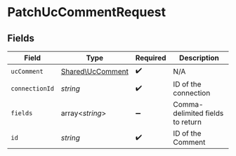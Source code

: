 # PatchUcCommentRequest


## Fields

| Field                                                | Type                                                 | Required                                             | Description                                          |
| ---------------------------------------------------- | ---------------------------------------------------- | ---------------------------------------------------- | ---------------------------------------------------- |
| `ucComment`                                          | [Shared\UcComment](../../Models/Shared/UcComment.md) | :heavy_check_mark:                                   | N/A                                                  |
| `connectionId`                                       | *string*                                             | :heavy_check_mark:                                   | ID of the connection                                 |
| `fields`                                             | array<*string*>                                      | :heavy_minus_sign:                                   | Comma-delimited fields to return                     |
| `id`                                                 | *string*                                             | :heavy_check_mark:                                   | ID of the Comment                                    |